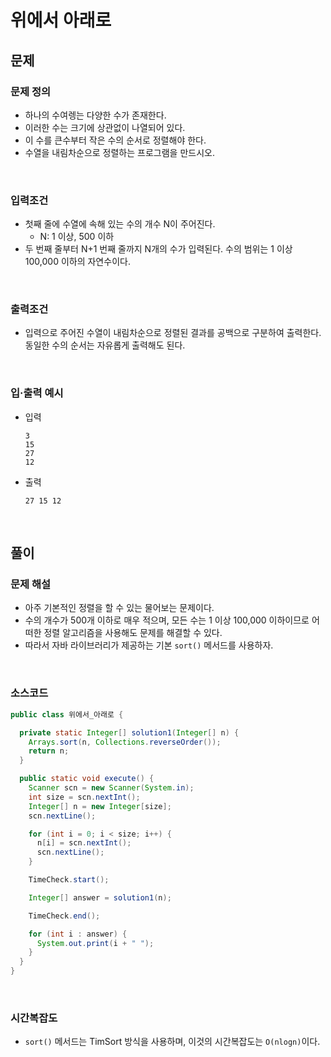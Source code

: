 # 위에서 아래로
## 문제
### 문제 정의

- 하나의 수여렝는 다양한 수가 존재한다.
- 이러한 수는 크기에 상관없이 나열되어 있다.
- 이 수를 큰수부터 작은 수의 순서로 정렬해야 한다.
- 수열을 내림차순으로 정렬하는 프로그램을 만드시오.

<br/>

### 입력조건
- 첫째 줄에 수열에 속해 있는 수의 개수 N이 주어진다.
    - N: 1 이상, 500 이하
- 두 번째 줄부터 N+1 번째 줄까지 N개의 수가 입력된다. 수의 범위는 1 이상 100,000 이하의 자연수이다.

<br/>

### 출력조건
- 입력으로 주어진 수열이 내림차순으로 정렬된 결과를 공백으로 구분하여 출력한다.  
  동일한 수의 순서는 자유롭게 출력해도 된다.

<br/>

### 입·출력 예시
- 입력
  ```text
  3
  15
  27
  12
  ```

- 출력
  ```text
  27 15 12
  ```

<br/>

## 풀이
### 문제 해설
- 아주 기본적인 정렬을 할 수 있는 물어보는 문제이다.
- 수의 개수가 500개 이하로 매우 적으며, 모든 수는 1 이상 100,000 이하이므로 어떠한 정렬 알고리즘을 사용해도 문제를 해결할 수 있다.
- 따라서 자바 라이브러리가 제공하는 기본 `sort()` 메서드를 사용하자.

<br/>

### 소스코드
```java
public class 위에서_아래로 {

  private static Integer[] solution1(Integer[] n) {
    Arrays.sort(n, Collections.reverseOrder());
    return n;
  }

  public static void execute() {
    Scanner scn = new Scanner(System.in);
    int size = scn.nextInt();
    Integer[] n = new Integer[size];
    scn.nextLine();

    for (int i = 0; i < size; i++) {
      n[i] = scn.nextInt();
      scn.nextLine();
    }

    TimeCheck.start();

    Integer[] answer = solution1(n);

    TimeCheck.end();

    for (int i : answer) {
      System.out.print(i + " ");
    }
  }
}

```

<br/>

### 시간복잡도
- `sort()` 메서드는 TimSort 방식을 사용하며, 이것의 시간복잡도는 `O(nlogn)`이다.
